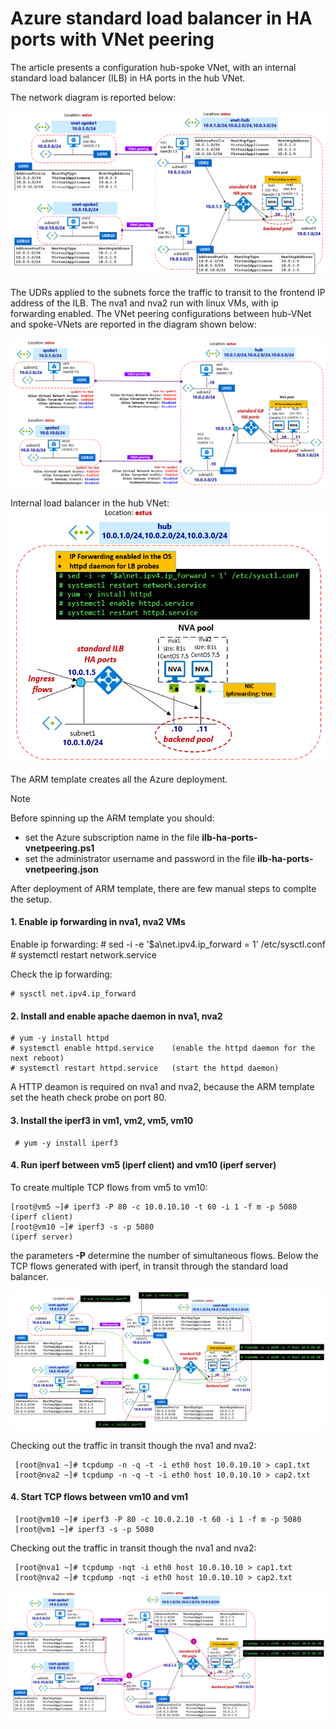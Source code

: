 <properties
pageTitle= '101 Azure ARM template to create a standard load balancer in HA ports with VNet peering'
description= "Azure ARM template to create a standard load balancer in HA ports with VNet peering"
documentationcenter: na
services=""
documentationCenter="na"
authors="fabferri"
manager=""
editor=""/>

<tags
   ms.service="configuration-Example-Azure"
   ms.devlang="na"
   ms.topic="article"
   ms.tgt_pltfrm="na"
   ms.workload="na"
   ms.date="24/07/2018"
   ms.author="fabferri" />

# Azure standard load balancer in HA ports with VNet peering
The article presents a configuration hub-spoke VNet, with an internal standard load balancer (ILB) in HA ports in the hub VNet.


The network diagram is reported below:

[![1]][1]

The UDRs applied to the subnets force the traffic to transit to the frontend IP address of the ILB.
The nva1 and nva2 run with linux VMs, with ip forwarding enabled.
The VNet peering configurations between hub-VNet and spoke-VNets are reported in the diagram shown below:

[![2]][2]

Internal load balancer in the hub VNet:
[![3]][3]


The ARM template creates all the Azure deployment.

> [!NOTE]
> Before spinning up the ARM template you should:
> * set the Azure subscription name in the file **ilb-ha-ports-vnetpeering.ps1**
> * set the administrator username and password in the file **ilb-ha-ports-vnetpeering.json**
>

After deployment of ARM template, there are few manual steps to complte the setup.

#### <a name="EnableIPForwarding"></a>1. Enable ip forwarding in nva1, nva2 VMs
Enable ip forwarding:
    # sed -i -e '$a\net.ipv4.ip_forward = 1' /etc/sysctl.conf
    # systemctl restart network.service

Check the ip forwarding:

    # sysctl net.ipv4.ip_forward

#### <a name="HTTPdaemon"></a>2. Install and enable apache daemon in nva1, nva2

    # yum -y install httpd
    # systemctl enable httpd.service    (enable the httpd daemon for the next reboot)
    # systemctl restart httpd.service   (start the httpd daemon)

A HTTP deamon is required on nva1 and nva2, because the ARM template set the heath check probe on port 80.

#### <a name="Iperf3"></a>3. Install the iperf3 in vm1, vm2, vm5, vm10

     # yum -y install iperf3

#### <a name="Iperf3"></a>4. Run iperf between vm5 (iperf client) and vm10 (iperf server)
To create multiple TCP flows from vm5 to vm10:

    [root@vm5 ~]# iperf3 -P 80 -c 10.0.10.10 -t 60 -i 1 -f m -p 5080       (iperf client)
    [root@vm10 ~]# iperf3 -s -p 5080                                       (iperf server)

the parameters **-P** determine the number of simultaneous flows.
Below the TCP flows generated with iperf, in transit through the standard load balancer.

[![4]][4]


Checking out the traffic in transit though the nva1 and nva2:

     [root@nva1 ~]# tcpdump -n -q -t -i eth0 host 10.0.10.10 > cap1.txt
     [root@nva2 ~]# tcpdump -n -q -t -i eth0 host 10.0.10.10 > cap2.txt

#### <a name="Iperf3"></a>4. Start TCP flows between vm10 and vm1

     [root@vm10 ~]# iperf3 -P 80 -c 10.0.2.10 -t 60 -i 1 -f m -p 5080
     [root@vm1 ~]# iperf3 -s -p 5080

Checking out the traffic in transit though the nva1 and nva2:

     [root@nva1 ~]# tcpdump -nqt -i eth0 host 10.0.10.10 > cap1.txt
     [root@nva2 ~]# tcpdump -nqt -i eth0 host 10.0.10.10 > cap2.txt

[![5]][5]


<!--Image References-->

[1]: ./media/network-diagram.png "network diagram"
[2]: ./media/vnet-peering.png "vnet peering"
[3]: ./media/ilb.png "Azure Internal Load Balancer-ILB"
[4]: ./media/flow1.png "tcp flow transit from vm1 to vm2"
[5]: ./media/flow2.png "tcp flow transit from vm2 to vm1"

<!--Link References-->

